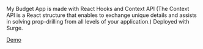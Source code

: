 My Budget App is made with React Hooks and Context API (The Context API is a React structure that enables to exchange unique details and assists in solving prop-drilling from all levels of your application.)
Deployed with Surge.

[  Demo](https://deranged-discussion.surge.sh/)
